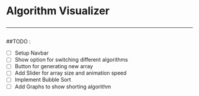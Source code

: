 # Algorithm Visualizer <hr/>

##TODO :

- [ ] Setup Navbar
- [ ] Show option for switching different algorithms
- [ ] Button for generating new array
- [ ] Add Slider for array size and animation speed
- [ ] Implement Bubble Sort
- [ ] Add Graphs to show shorting algorithm
